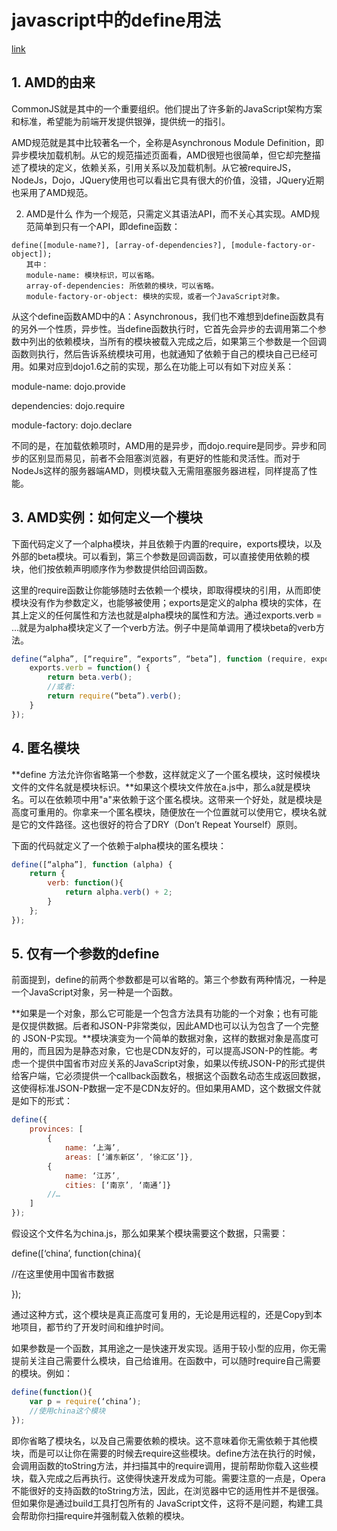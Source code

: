 # javascript中的define用法
[link](https://blog.csdn.net/qq_16633405/article/details/77961539)

## 1. AMD的由来
CommonJS就是其中的一个重要组织。他们提出了许多新的JavaScript架构方案和标准，希望能为前端开发提供银弹，提供统一的指引。

AMD规范就是其中比较著名一个，全称是Asynchronous Module Definition，即异步模块加载机制。从它的规范描述页面看，AMD很短也很简单，但它却完整描述了模块的定义，依赖关系，引用关系以及加载机制。从它被requireJS，NodeJs，Dojo，JQuery使用也可以看出它具有很大的价值，没错，JQuery近期也采用了AMD规范。

2. AMD是什么
作为一个规范，只需定义其语法API，而不关心其实现。AMD规范简单到只有一个API，即define函数：

```
define([module-name?], [array-of-dependencies?], [module-factory-or-object]);
　　其中：
　　module-name: 模块标识，可以省略。
　　array-of-dependencies: 所依赖的模块，可以省略。
　　module-factory-or-object: 模块的实现，或者一个JavaScript对象。
```

从这个define函数AMD中的A：Asynchronous，我们也不难想到define函数具有的另外一个性质，异步性。当define函数执行时，它首先会异步的去调用第二个参数中列出的依赖模块，当所有的模块被载入完成之后，如果第三个参数是一个回调函数则执行，然后告诉系统模块可用，也就通知了依赖于自己的模块自己已经可用。如果对应到dojo1.6之前的实现，那么在功能上可以有如下对应关系：

module-name: dojo.provide

dependencies: dojo.require

module-factory: dojo.declare

不同的是，在加载依赖项时，AMD用的是异步，而dojo.require是同步。异步和同步的区别显而易见，前者不会阻塞浏览器，有更好的性能和灵活性。而对于NodeJs这样的服务器端AMD，则模块载入无需阻塞服务器进程，同样提高了性能。

## 3. AMD实例：如何定义一个模块
下面代码定义了一个alpha模块，并且依赖于内置的require，exports模块，以及外部的beta模块。可以看到，第三个参数是回调函数，可以直接使用依赖的模块，他们按依赖声明顺序作为参数提供给回调函数。

这里的require函数让你能够随时去依赖一个模块，即取得模块的引用，从而即使模块没有作为参数定义，也能够被使用；exports是定义的alpha 模块的实体，在其上定义的任何属性和方法也就是alpha模块的属性和方法。通过exports.verb = …就是为alpha模块定义了一个verb方法。例子中是简单调用了模块beta的verb方法。

``` javascript
define(“alpha”, [“require”, “exports”, “beta”], function (require, exports, beta) {
	exports.verb = function() {
		return beta.verb();
		//或者:
		return require(“beta”).verb();
	}
});
```

## 4. 匿名模块
**define 方法允许你省略第一个参数，这样就定义了一个匿名模块，这时候模块文件的文件名就是模块标识。**如果这个模块文件放在a.js中，那么a就是模块名。可以在依赖项中用"a"来依赖于这个匿名模块。这带来一个好处，就是模块是高度可重用的。你拿来一个匿名模块，随便放在一个位置就可以使用它，模块名就是它的文件路径。这也很好的符合了DRY（Don’t Repeat Yourself）原则。

下面的代码就定义了一个依赖于alpha模块的匿名模块：

``` javascript
define([“alpha”], function (alpha) {
	return {
		verb: function(){
			return alpha.verb() + 2;
		}
	};
});
```

## 5. 仅有一个参数的define
前面提到，define的前两个参数都是可以省略的。第三个参数有两种情况，一种是一个JavaScript对象，另一种是一个函数。

**如果是一个对象，那么它可能是一个包含方法具有功能的一个对象；也有可能是仅提供数据。后者和JSON-P非常类似，因此AMD也可以认为包含了一个完整的 JSON-P实现。**模块演变为一个简单的数据对象，这样的数据对象是高度可用的，而且因为是静态对象，它也是CDN友好的，可以提高JSON-P的性能。考虑一个提供中国省市对应关系的JavaScript对象，如果以传统JSON-P的形式提供给客户端，它必须提供一个callback函数名，根据这个函数名动态生成返回数据，这使得标准JSON-P数据一定不是CDN友好的。但如果用AMD，这个数据文件就是如下的形式：

``` javascript
define({
	provinces: [
		{
			name: ‘上海’,
			areas: [‘浦东新区’, ‘徐汇区’]},
		{
			name: ‘江苏’,
			cities: [‘南京’, ‘南通’]}
		//…
	]
});
```

假设这个文件名为china.js，那么如果某个模块需要这个数据，只需要：

define([‘china’, function(china){

//在这里使用中国省市数据

});

通过这种方式，这个模块是真正高度可复用的，无论是用远程的，还是Copy到本地项目，都节约了开发时间和维护时间。

如果参数是一个函数，其用途之一是快速开发实现。适用于较小型的应用，你无需提前关注自己需要什么模块，自己给谁用。在函数中，可以随时require自己需要的模块。例如：

``` javascript
define(function(){
	var p = require(‘china’);
	//使用china这个模块
});
```

即你省略了模块名，以及自己需要依赖的模块。这不意味着你无需依赖于其他模块，而是可以让你在需要的时候去require这些模块。define方法在执行的时候，会调用函数的toString方法，并扫描其中的require调用，提前帮助你载入这些模块，载入完成之后再执行。这使得快速开发成为可能。需要注意的一点是，Opera不能很好的支持函数的toString方法，因此，在浏览器中它的适用性并不是很强。但如果你是通过build工具打包所有的 JavaScript文件，这将不是问题，构建工具会帮助你扫描require并强制载入依赖的模块。
